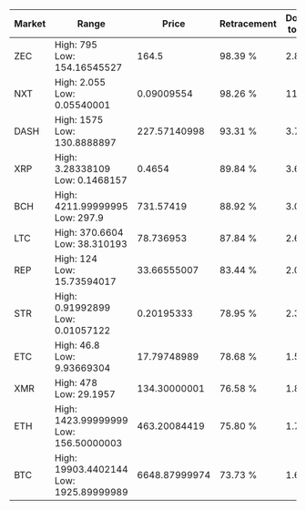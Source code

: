 | Market | Range | Price| Retracement | Doubles to 50% |
| --- | --- | --- | --- | --- |
| ZEC | High: 795<br />Low: 154.16545527 | 164.5 | 98.39 % | 2.89 |
| NXT | High: 2.055<br />Low: 0.05540001 | 0.09009554 | 98.26 % | 11.71 |
| DASH | High: 1575<br />Low: 130.8888897 | 227.57140998 | 93.31 % | 3.75 |
| XRP | High: 3.28338109<br />Low: 0.1468157 | 0.4654 | 89.84 % | 3.69 |
| BCH | High: 4211.99999995<br />Low: 297.9 | 731.57419 | 88.92 % | 3.08 |
| LTC | High: 370.6604<br />Low: 38.310193 | 78.736953 | 87.84 % | 2.60 |
| REP | High: 124<br />Low: 15.73594017 | 33.66555007 | 83.44 % | 2.08 |
| STR | High: 0.91992899<br />Low: 0.01057122 | 0.20195333 | 78.95 % | 2.30 |
| ETC | High: 46.8<br />Low: 9.93669304 | 17.79748989 | 78.68 % | 1.59 |
| XMR | High: 478<br />Low: 29.1957 | 134.30000001 | 76.58 % | 1.89 |
| ETH | High: 1423.99999999<br />Low: 156.50000003 | 463.20084419 | 75.80 % | 1.71 |
| BTC | High: 19903.4402144<br />Low: 1925.89999989 | 6648.87999974 | 73.73 % | 1.64 |
